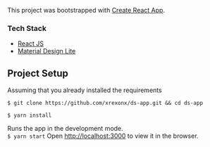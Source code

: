 This project was bootstrapped with [Create React App](https://github.com/facebook/create-react-app).

### Tech Stack
  * [React JS](https://reactjs.org/)
  * [Material Design Lite](https://getmdl.io/)
  
## Project Setup
Assuming that you already installed the requirements

`$ git clone https://github.com/xrexonx/ds-app.git && cd ds-app`

`$ yarn install`

Runs the app in the development mode.<br>
`$ yarn start`
Open [http://localhost:3000](http://localhost:3000) to view it in the browser.